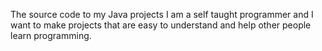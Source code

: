 The source code to my Java projects
I am a self taught programmer and I want to make projects that are easy to understand and help other people learn programming. 
